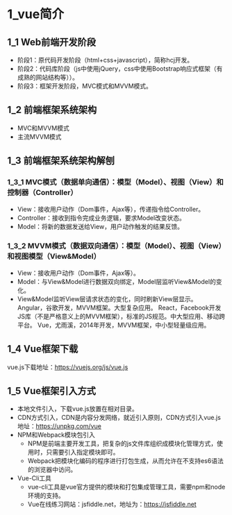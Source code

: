 # 1_vue简介
##  1_1 Web前端开发阶段
- 阶段1：原代码开发阶段（html+css+javascript），简称hcj开发。
- 阶段2：代码库阶段（js中使用jQuery，css中使用Bootstrap响应式框架（有成熟的网站结构等））。
- 阶段3：框架开发阶段，MVC模式和MVVM模式。
## 1_2 前端框架系统架构
- MVC和MVVM模式
- 主流MVVM模式
## 1_3 前端框架系统架构解刨
### 1_3_1 MVC模式（数据单向通信）：模型（Model）、视图（View）和控制器（Controller）
- View：接收用户动作（Dom事件，Ajax等），传递指令给Controller。
- Controller：接收到指令完成业务逻辑，要求Model改变状态。
- Model：将新的数据发送给View，用户动作触发的结果反馈。
### 1_3_2 MVVM模式（数据双向通信）：模型（Model）、视图（View）和视图模型（View&Model）
- View：接收用户动作（Dom事件，Ajax等）。
- Model：与View&Model进行数据双向绑定，Model层监听View&Model的变化。
- View&Model监听View层请求状态的变化，同时刷新View层显示。
Angular，谷歌开发，MVVM框架。大型复杂应用。
React，Facebook开发JS库（不是严格意义上的MVVM框架），标准的JS规范。中大型应用、移动跨平台。
Vue，尤雨溪，2014年开发，MVVM框架，中小型轻量级应用。
##  1_4 Vue框架下载
vue.js下载地址：https://vuejs.org/js/vue.js
## 1_5 Vue框架引入方式
- 本地文件引入，下载vue.js放置在相对目录。
- CDN方式引入，CDN是内容分发网络，就近引入原则，CDN方式引入vue.js地址：https://unpkg.com/vue
- NPM和Webpack模块包引入
	- NPM是前端主要开发工具，把复杂的js文件库组织成模块化管理方式，使用时，只需要引入指定模块即可。
	- Webpack把模块化编码的程序进行打包生成，从而允许在不支持es6语法的浏览器中访问。
- Vue-Cli工具
	- vue-cli工具是vue官方提供的模块和打包集成管理工具，需要npm和node环境的支持。
	- Vue在线练习网站：jsfiddle.net，地址为：https://jsfiddle.net